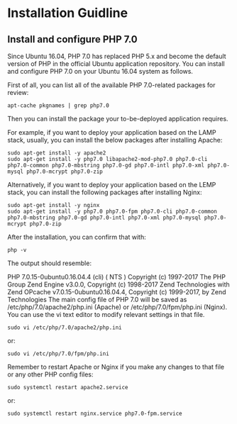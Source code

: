 # Installation Guidline

## Install and configure PHP 7.0

Since Ubuntu 16.04, PHP 7.0 has replaced PHP 5.x and become the default version of PHP in the official Ubuntu application repository. You can install and configure PHP 7.0 on your Ubuntu 16.04 system as follows.

First of all, you can list all of the available PHP 7.0-related packages for review:
```
apt-cache pkgnames | grep php7.0
```
Then you can install the package your to-be-deployed application requires.

For example, if you want to deploy your application based on the LAMP stack, usually, you can install the below packages after installing Apache:
```
sudo apt-get install -y apache2
sudo apt-get install -y php7.0 libapache2-mod-php7.0 php7.0-cli php7.0-common php7.0-mbstring php7.0-gd php7.0-intl php7.0-xml php7.0-mysql php7.0-mcrypt php7.0-zip
```
Alternatively, if you want to deploy your application based on the LEMP stack, you can install the following packages after installing Nginx:
```
sudo apt-get install -y nginx
sudo apt-get install -y php7.0 php7.0-fpm php7.0-cli php7.0-common php7.0-mbstring php7.0-gd php7.0-intl php7.0-xml php7.0-mysql php7.0-mcrypt php7.0-zip
```
After the installation, you can confirm that with:
```
php -v
```
The output should resemble:

PHP 7.0.15-0ubuntu0.16.04.4 (cli) ( NTS )
Copyright (c) 1997-2017 The PHP Group
Zend Engine v3.0.0, Copyright (c) 1998-2017 Zend Technologies
    with Zend OPcache v7.0.15-0ubuntu0.16.04.4, Copyright (c) 1999-2017, by Zend Technologies
The main config file of PHP 7.0 will be saved as /etc/php/7.0/apache2/php.ini (Apache) or /etc/php/7.0/fpm/php.ini (Nginx). You can use the vi text editor to modify relevant settings in that file.
```
sudo vi /etc/php/7.0/apache2/php.ini
```
or:
```
sudo vi /etc/php/7.0/fpm/php.ini
```
Remember to restart Apache or Nginx if you make any changes to that file or any other PHP config files:
```
sudo systemctl restart apache2.service
```
or:
```
sudo systemctl restart nginx.service php7.0-fpm.service
```
